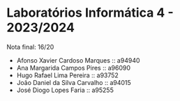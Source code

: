 # Laboratórios Informática 4 - 2023/2024

Nota final: 16/20 <br>

- Afonso Xavier Cardoso Marques :: a94940
- Ana Margarida Campos Pires :: a96090 
- Hugo Rafael Lima Pereira :: a93752 
- João Daniel da Silva Carvalho :: a94015 
- José Diogo Lopes Faria :: a95255 










